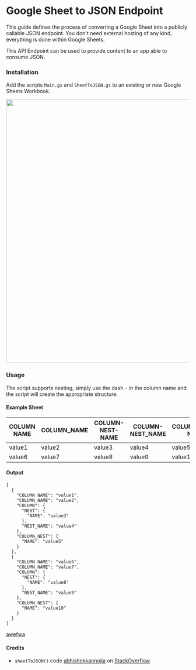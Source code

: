 # Google Sheet to JSON Endpoint

This guide defines the process of converting a Google Sheet into a publicly callable JSON endpoint. You don't need external hosting of any kind, everything is done within Google Sheets.

This API Endpoint can be used to provide content to an app able to consume JSON.

### Installation

Add the scripts `Main.gs` and `SheetToJSON.gs` to an existing or new Google Sheets Workbook.

<img src="https://raw.githubusercontent.com/Link-/gsheetToJSON/master/sheetToJSON.gif" width="1280" height="720" />

### Usage

The script supports nesting, simply use the dash `-` in the column name and the script will create the appropriate structure.

#### Example Sheet

|COLUMN NAME|COLUMN_NAME|COLUMN-NEST-NAME|COLUMN-NEST_NAME|COLUMN_NEST-NAME|
|---|---|---|---|---|
|value1|value2|value3|value4|value5|
|value6|value7|value8|value9|value10|

#### Output

```
[
  {
    "COLUMN NAME": "value1",
    "COLUMN_NAME": "value2",
    "COLUMN": {
      "NEST": {
        "NAME": "value3"
      },
      "NEST_NAME": "value4"
    },
    "COLUMN_NEST": {
      "NAME": "value5"
    }
  },
  {
    "COLUMN NAME": "value6",
    "COLUMN_NAME": "value7",
    "COLUMN": {
      "NEST": {
        "NAME": "value8"
      },
      "NEST_NAME": "value9"
    },
    "COLUMN_NEST": {
      "NAME": "value10"
    }
  }
]
```

[awefwa](http://google.com) 


#### Credits

- `sheetToJSON()` code [abhishekkannojia](https://stackoverflow.com/users/2386736/abhishekkannojia) on [StackOverflow](https://stackoverflow.com/questions/44178371/converting-csv-to-nested-json-in-javascript)